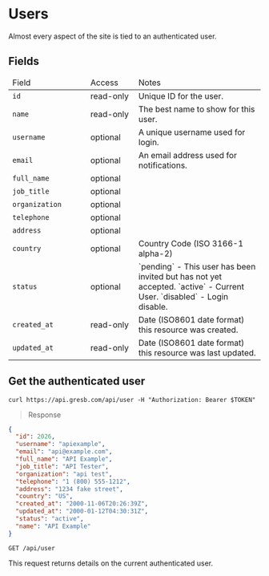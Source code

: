 # Users

Almost every aspect of the site is tied to an authenticated user.

## Fields
<table>
  <thead>
    <tr><td width='140'>Field</td><td width='80'>Access</td><td>Notes</td></tr>
  </thead>
  <tbody>
    <tr><td><code>id</code></td><td>read-only</td><td>Unique ID for the user.
    <tr><td><code>name</code></td><td>read-only</td><td>The best name to show for this user.</td></tr>
    <tr><td><code>username</code></td><td>optional</td><td>A unique username used for login.</td></tr>
    <tr><td><code>email</code></td><td>optional</td><td>An email address used for notifications.</td></tr>
    <tr><td><code>full_name</code></td><td>optional</td><td></td></tr>
    <tr><td><code>job_title</code></td><td>optional</td><td></td></tr>
    <tr><td><code>organization</code></td><td>optional</td><td></td></tr>
    <tr><td><code>telephone</code></td><td>optional</td><td></td></tr>
    <tr><td><code>address</code></td><td>optional</td><td></td></tr>
    <tr><td><code>country</code></td><td>optional</td><td>Country Code (ISO 3166-1 alpha-2)</td></tr>
    <tr><td><code>status</code></td><td>optional</td><td>`pending` - This user has been invited but has not yet accepted. `active` - Current User. `disabled` - Login disable.</td></tr>
    <tr><td><code>created_at</code></td><td>read-only</td><td>Date (ISO8601 date format) this resource was created.</td></tr>
    <tr><td><code>updated_at</code></td><td>read-only</td><td>Date (ISO8601 date format) this resource was last updated.</td></tr>
  </tbody>
</table>

## Get the authenticated user

```shell
curl https://api.gresb.com/api/user -H "Authorization: Bearer $TOKEN"
```

> Response

```json
{
  "id": 2026,
  "username": "apiexample",
  "email": "api@example.com",
  "full_name": "API Example",
  "job_title": "API Tester",
  "organization": "api test",
  "telephone": "1 (800) 555-1212",
  "address": "1234 fake street",
  "country": "US",
  "created_at": "2000-11-06T20:26:39Z",
  "updated_at": "2000-01-12T04:30:31Z",
  "status": "active",
  "name": "API Example"
}
```

`GET /api/user`

This request returns details on the current authenticated user.
